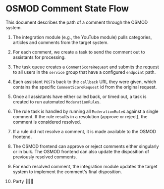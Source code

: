 # OSMOD Comment State Flow

This document describes the path of a comment through the OSMOD system.

1. The integration module (e.g., the YouTube module) pulls categories, articles and comments from the target system.

2. For each comment, we create a task to send the comment out to assistants for processing.

3. The task queue creates a `CommentScoreRequest` and submits [the request](osmod_assistant_protocol.md) to all users in the `service` group that have a configured `endpoint` path.

4. Each assistant `POST`s back to the `callback` URL they were given, which contains the specific `CommentScoreRequest` id from the original request.

5. Once all assistants have either called back, or timed out, a task is created to run automated `ModerationRule`s.

6. The rule task is handled by running all `ModerationRule`s against a single comment. If the rule results in a resolution (approve or reject), the comment is considered resolved.

7. If a rule did not resolve a comment, it is made available to the OSMOD frontend.

8. The OSMOD frontend can approve or reject comments either singularly or in bulk.  The OSMOD frontend can also update the disposition of previously resolved comments.

9. For each resolved comment, the integration module updates the target system to implement the comment's final disposition.

10. Party 🎉🎉🎉
